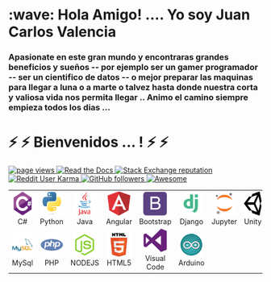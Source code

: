 <h1 align="left" id="macropower-title">:wave: Hola Amigo! .... Yo soy Juan Carlos Valencia</h1>
<h3 align="left">Apasionate en este gran mundo y encontraras grandes beneficios y sueños -- por ejemplo ser un gamer programador -- ser un cientifico de datos -- o mejor preparar las maquinas para llegar a luna o a marte o talvez hasta donde nuestra corta y valiosa vida nos permita llegar .. Animo el camino siempre empieza todos los dias ...  </h3>

<h1 align="left" id="macropower-title">⚡ ⚡  Bienvenidos ... ! ⚡ ⚡ </h1>


<p align="left">
  <a href=" "> <img src="https://komarev.com/ghpvc/?username=macropower" alt="page views" />  </a>
  <a href=" "> <img alt="Read the Docs" src="https://img.shields.io/readthedocs/macropower?logo=read-the-docs">   </a>
  <a href=" "> <img alt="Stack Exchange reputation" src="https://img.shields.io/stackexchange/stackoverflow/r/4868262?color=orange&label=reputation&logo=stackoverflow"> </a>
  <a href=" "> <img alt="Reddit User Karma" src="https://img.shields.io/reddit/user-karma/combined/macropower?label=karma&logo=reddit">
  </a>
  <a href=" "> <img alt="GitHub followers" src="https://img.shields.io/github/followers/MacroPower?color=green&logo=github">
  </a>
  <a href=" "> <img alt="Awesome" src="https://awesome.re/mentioned-badge.svg">
  </a>
</p>


<table>
  <tr>
    <td align="center" width="96">
      <a href=" ">
        <img src="./img/csharp_original_logo_icon_146578.svg" width="48" height="48" alt="C#" />        
      </a>
      <br>C#
    </td>
    <td align="center" width="96">
      <a href=" ">
        <img src="./img/python_original_logo_icon_146381.svg" width="48" height="48" alt="Python" />        
      </a>
      <br>Python
    </td>
    <td align="center" width="96">
      <a href=" ">
        <img src="./img/java_original_wordmark_logo_icon_146459.svg" width="48" height="48" alt="Java" />        
      </a>
      <br>Java
    </td>  
    <td align="center" width="96">
      <a href=" ">
        <img src="./img/angular_logo_icon_169595.svg" width="48" height="48" alt="Angular" />        
      </a>
      <br>Angular
    </td>  
    <td align="center" width="96">
      <a href=" ">
        <img src="./img/bootstrap_plain_logo_icon_146619.svg" width="48" height="48" alt="Bootstrap" />        
      </a>
      <br>Bootstrap
    </td>  
    <td align="center" width="96">
      <a href=" ">
        <img src="./img/file_type_django_icon_130645.svg" width="48" height="48" alt="Django" />        
      </a>
      <br>Django
    </td>  
    <td align="center" width="96">
      <a href=" ">
        <img src="./img/file_type_jupyter_icon_130494.svg" width="48" height="48" alt="Jupyter" />        
      </a>
      <br>Jupyter
    </td>  
<td align="center" width="96">
      <a href=" ">
        <img src="./img/unity_logo_icon_144772.svg" width="48" height="48" alt="Unity" />        
      </a>
      <br>Unity
    </td>  

   </tr>
   <tr> 
    <td align="center" width="96">
      <a href=" ">
        <img src="./img/mysql_original_wordmark_logo_icon_146417.svg" width="48" height="48" alt="MySql" />        
      </a>
      <br>MySql
    </td>    
    <td align="center" width="96">
      <a href=" ">
        <img src="./img/php_plain_logo_icon_146397.svg" width="48" height="48" alt="PHP" />        
      </a>
      <br>PHP
    </td>    
    <td align="center" width="96">
      <a href=" ">
        <img src="./img/file_type_node_icon_130301.svg" width="48" height="48" alt="NODE" />        
      </a>
      <br>NODEJS
    </td>    
    <td align="center" width="96">
      <a href=" ">
        <img src="./img/html_original_wordmark_logo_icon_146478.svg" width="48" height="48" alt="HTML5" />        
      </a>
      <br>HTML5
    </td>    
    <td align="center" width="96">
      <a href=" ">
        <img src="./img/visualstudio_plain_logo_icon_146308.svg" width="48" height="48" alt="VisualCode" />        
      </a>
      <br>Visual Code
    </td>    
    <td align="center" width="96">
      <a href=" ">
        <img src="./img/file_type_arduino_icon_130743.svg" width="48" height="48" alt="Arduino" />        
      </a>
      <br>Arduino
    </td>    

   </tr>  
</table>
















<!--
**juancvalencia/juancvalencia** is a ✨ _special_ ✨ repository because its `README.md` (this file) appears on your GitHub profile.

Here are some ideas to get you started:

- 🔭 I’m currently working on ...
- 🌱 I’m currently learning ...
- 👯 I’m looking to collaborate on ...
- 🤔 I’m looking for help with ...
- 💬 Ask me about ...
- 📫 How to reach me: ...
- 😄 Pronouns: ...
- ⚡ Fun fact: ...
-->
